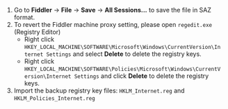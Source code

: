 1. Go to **Fiddler** -> **File** -> **Save** -> **All Sessions...** to save the file in SAZ format.
2. To revert the Fiddler machine proxy setting, please open `regedit.exe` (Registry Editor)
    - Right click `HKEY_LOCAL_MACHINE\SOFTWARE\Microsoft\Windows\CurrentVersion\Internet Settings` and select **Delete** to delete the registry keys.
    - Right click `HKEY_LOCAL_MACHINE\SOFTWARE\Policies\Microsoft\Windows\CurrentVersion\Internet Settings` and click **Delete** to delete the registry keys.
3. Import the backup registry key files: `HKLM_Internet.reg` and `HKLM_Policies_Internet.reg`

